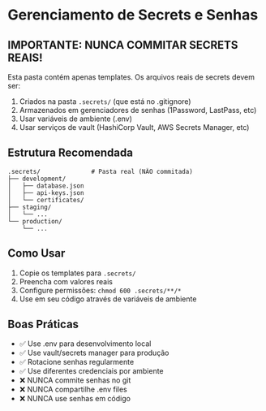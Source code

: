 # Gerenciamento de Secrets e Senhas

## IMPORTANTE: NUNCA COMMITAR SECRETS REAIS!

Esta pasta contém apenas templates. Os arquivos reais de secrets devem ser:
1. Criados na pasta `.secrets/` (que está no .gitignore)
2. Armazenados em gerenciadores de senhas (1Password, LastPass, etc)
3. Usar variáveis de ambiente (.env)
4. Usar serviços de vault (HashiCorp Vault, AWS Secrets Manager, etc)

## Estrutura Recomendada

```
.secrets/              # Pasta real (NÃO commitada)
├── development/
│   ├── database.json
│   ├── api-keys.json
│   └── certificates/
├── staging/
│   └── ...
└── production/
    └── ...
```

## Como Usar

1. Copie os templates para `.secrets/`
2. Preencha com valores reais
3. Configure permissões: `chmod 600 .secrets/**/*`
4. Use em seu código através de variáveis de ambiente

## Boas Práticas

- ✅ Use .env para desenvolvimento local
- ✅ Use vault/secrets manager para produção
- ✅ Rotacione senhas regularmente
- ✅ Use diferentes credenciais por ambiente
- ❌ NUNCA commite senhas no git
- ❌ NUNCA compartilhe .env files
- ❌ NUNCA use senhas em código
